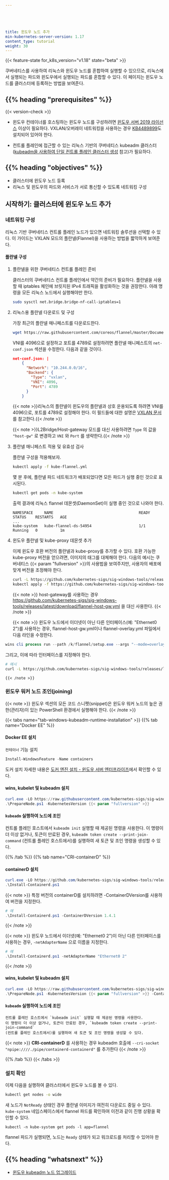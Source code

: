 ```yaml
---





title: 윈도우 노드 추가
min-kubernetes-server-version: 1.17
content_type: tutorial
weight: 30
---
```


<!-- overview -->

{{< feature-state for_k8s_version="v1.18" state="beta" >}}

쿠버네티스를 사용하여 리눅스와 윈도우 노드를 혼합하여 실행할 수 있으므로, 리눅스에서 실행되는 파드와 윈도우에서 실행되는 파드를 혼합할 수 있다. 이 페이지는 윈도우 노드를 클러스터에 등록하는 방법을 보여준다.




## {{% heading "prerequisites" %}}
 {{< version-check >}}

* 윈도우 컨테이너를 호스팅하는 윈도우 노드를 구성하려면
[윈도우 서버 2019 라이선스](https://www.microsoft.com/en-us/cloud-platform/windows-server-pricing) 이상이 필요하다.
VXLAN/오버레이 네트워킹을 사용하는 경우 [KB4489899](https://support.microsoft.com/help/4489899)도 설치되어 있어야 한다.

* 컨트롤 플레인에 접근할 수 있는 리눅스 기반의 쿠버네티스 kubeadm 클러스터([kubeadm을 사용하여 단일 컨트롤 플레인 클러스터 생성](/docs/setup/production-environment/tools/kubeadm/create-cluster-kubeadm/) 참고)가 필요하다.




## {{% heading "objectives" %}}


* 클러스터에 윈도우 노드 등록
* 리눅스 및 윈도우의 파드와 서비스가 서로 통신할 수 있도록 네트워킹 구성




<!-- lessoncontent -->

## 시작하기: 클러스터에 윈도우 노드 추가

### 네트워킹 구성

리눅스 기반 쿠버네티스 컨트롤 플레인 노드가 있으면 네트워킹 솔루션을 선택할 수 있다. 이 가이드는 VXLAN 모드의 플란넬(Flannel)을 사용하는 방법을 짧막하게 보여준다.

#### 플란넬 구성

1. 플란넬을 위한 쿠버네티스 컨트롤 플레인 준비

    클러스터의 쿠버네티스 컨트롤 플레인에서 약간의 준비가 필요하다. 플란넬을 사용할 때 iptables 체인에 브릿지된 IPv4 트래픽을 활성화하는 것을 권장한다. 아래 명령을 모든 리눅스 노드에서 실행해야만 한다.

    ```bash
    sudo sysctl net.bridge.bridge-nf-call-iptables=1
    ```

1. 리눅스용 플란넬 다운로드 및 구성

    가장 최근의 플란넬 매니페스트를 다운로드한다.

    ```bash
    wget https://raw.githubusercontent.com/coreos/flannel/master/Documentation/kube-flannel.yml
    ```

    VNI를 4096으로 설정하고 포트를 4789로 설정하려면 플란넬 매니페스트의 `net-conf.json` 섹션을 수정한다. 다음과 같을 것이다.

    ```json
    net-conf.json: |
        {
          "Network": "10.244.0.0/16",
          "Backend": {
            "Type": "vxlan",
            "VNI": 4096,
            "Port": 4789
          }
        }
    ```

    {{< note >}}리눅스의 플란넬이 윈도우의 플란넬과 상호 운용되도록 하려면 VNI를 4096으로, 포트를 4789로 설정해야 한다. 이 필드들에 대한 설명은 [VXLAN 문서](https://github.com/coreos/flannel/blob/master/Documentation/backends.md#vxlan)를
    참고한다.{{< /note >}}

    {{< note >}}L2Bridge/Host-gateway 모드를 대신 사용하려면 `Type` 의 값을 `"host-gw"` 로 변경하고 `VNI` 와 `Port` 를 생략한다.{{< /note >}}

1. 플란넬 매니페스트 적용 및 유효성 검사

    플란넬 구성을 적용해보자.

    ```bash
    kubectl apply -f kube-flannel.yml
    ```

    몇 분 후에, 플란넬 파드 네트워크가 배포되었다면 모든 파드가 실행 중인 것으로 표시된다.

    ```bash
    kubectl get pods -n kube-system
    ```

    출력 결과에 리눅스 flannel 데몬셋(DaemonSet)이 실행 중인 것으로 나와야 한다.

    ```
    NAMESPACE     NAME                                      READY        STATUS    RESTARTS   AGE
    ...
    kube-system   kube-flannel-ds-54954                     1/1          Running   0          1m
    ```

1. 윈도우 플란넬 및 kube-proxy 데몬셋 추가

    이제 윈도우 호환 버전의 플란넬과 kube-proxy를 추가할 수 있다. 호환 가능한
    kube-proxy 버전을 얻으려면, 이미지의 태그를
    대체해야 한다. 다음의 예시는 쿠버네티스 {{< param "fullversion" >}}의 사용법을 보여주지만,
    사용자의 배포에 맞게 버전을 조정해야 한다.

    ```bash
    curl -L https://github.com/kubernetes-sigs/sig-windows-tools/releases/latest/download/kube-proxy.yml | sed 's/VERSION/{{< param "fullversion" >}}/g' | kubectl apply -f -
    kubectl apply -f https://github.com/kubernetes-sigs/sig-windows-tools/releases/latest/download/flannel-overlay.yml
    ```
    {{< note >}}
    host-gateway를 사용하는 경우 https://github.com/kubernetes-sigs/sig-windows-tools/releases/latest/download/flannel-host-gw.yml 을 대신 사용한다.
    {{< /note >}}

    {{< note >}}
윈도우 노드에서 이더넷이 아닌 다른 인터페이스(예: "Ethernet0 2")를 사용하는 경우, flannel-host-gw.yml이나 flannel-overlay.yml 파일에서 다음 라인을 수정한다.

```powershell
wins cli process run --path /k/flannel/setup.exe --args "--mode=overlay --interface=Ethernet"
```

그리고, 이에 따라 인터페이스를 지정해야 한다.

```bash
# 예시
curl -L https://github.com/kubernetes-sigs/sig-windows-tools/releases/latest/download/flannel-overlay.yml | sed 's/Ethernet/Ethernet0 2/g' | kubectl apply -f -
```
    {{< /note >}}



### 윈도우 워커 노드 조인(joining)

{{< note >}}
윈도우 섹션의 모든 코드 스니펫(snippet)은 윈도우 워커 노드의
높은 권한(관리자)이 있는 PowerShell 환경에서 실행해야 한다.
{{< /note >}}

{{< tabs name="tab-windows-kubeadm-runtime-installation" >}}
{{% tab name="Docker EE" %}}

#### Docker EE 설치

`컨테이너` 기능 설치

```powershell
Install-WindowsFeature -Name containers
```

도커 설치
자세한 내용은 [도커 엔진 설치 - 윈도우 서버 엔터프라이즈](https://hub.docker.com/editions/enterprise/docker-ee-server-windows)에서 확인할 수 있다.

#### wins, kubelet 및 kubeadm 설치

```PowerShell
curl.exe -LO https://raw.githubusercontent.com/kubernetes-sigs/sig-windows-tools/master/kubeadm/scripts/PrepareNode.ps1
.\PrepareNode.ps1 -KubernetesVersion {{< param "fullversion" >}}
```

#### `kubeadm` 실행하여 노드에 조인

컨트롤 플레인 호스트에서 `kubeadm init` 실행할 때 제공된 명령을 사용한다.
이 명령이 더 이상 없거나, 토큰이 만료된 경우, `kubeadm token create --print-join-command`
(컨트롤 플레인 호스트에서)를 실행하여 새 토큰 및 조인 명령을 생성할 수 있다.

{{% /tab %}}
{{% tab name="CRI-containerD" %}}

#### containerD 설치

```powershell
curl.exe -LO https://github.com/kubernetes-sigs/sig-windows-tools/releases/latest/download/Install-Containerd.ps1
.\Install-Containerd.ps1
```

{{< note >}}
특정 버전의 containerD를 설치하려면 -ContainerDVersion를 사용하여 버전을 지정한다.

```powershell
# 예
.\Install-Containerd.ps1 -ContainerDVersion 1.4.1
```

{{< /note >}}

{{< note >}}
윈도우 노드에서 이더넷(예: "Ethernet0 2")이 아닌 다른 인터페이스를 사용하는 경우, `-netAdapterName` 으로 이름을 지정한다.

```powershell
# 예
.\Install-Containerd.ps1 -netAdapterName "Ethernet0 2"
```

{{< /note >}}

#### wins, kubelet 및 kubeadm 설치

```PowerShell
curl.exe -LO https://raw.githubusercontent.com/kubernetes-sigs/sig-windows-tools/master/kubeadm/scripts/PrepareNode.ps1
.\PrepareNode.ps1 -KubernetesVersion {{< param "fullversion" >}} -ContainerRuntime containerD
```

#### `kubeadm` 실행하여 노드에 조인

    컨트롤 플레인 호스트에서 `kubeadm init` 실행할 때 제공된 명령을 사용한다.
    이 명령이 더 이상 없거나, 토큰이 만료된 경우, `kubeadm token create --print-join-command`
    (컨트롤 플레인 호스트에서)를 실행하여 새 토큰 및 조인 명령을 생성할 수 있다.

{{< note >}}
**CRI-containerD** 를 사용하는 경우 kubeadm 호출에 `--cri-socket "npipe:////./pipe/containerd-containerd"` 를 추가한다
{{< /note >}}

{{% /tab %}}
{{< /tabs >}}

### 설치 확인

이제 다음을 실행하여 클러스터에서 윈도우 노드를 볼 수 있다.

```bash
kubectl get nodes -o wide
```

새 노드가 `NotReady` 상태인 경우 플란넬 이미지가 여전히 다운로드 중일 수 있다.
`kube-system` 네임스페이스에서 flannel 파드를 확인하여 이전과 같이 진행 상황을 확인할 수 있다.

```shell
kubectl -n kube-system get pods -l app=flannel
```

flannel 파드가 실행되면, 노드는 `Ready` 상태가 되고 워크로드를 처리할 수 있어야 한다.

## {{% heading "whatsnext" %}}

- [윈도우 kubeadm 노드 업그레이드](/ko/docs/tasks/administer-cluster/kubeadm/upgrading-windows-nodes)
